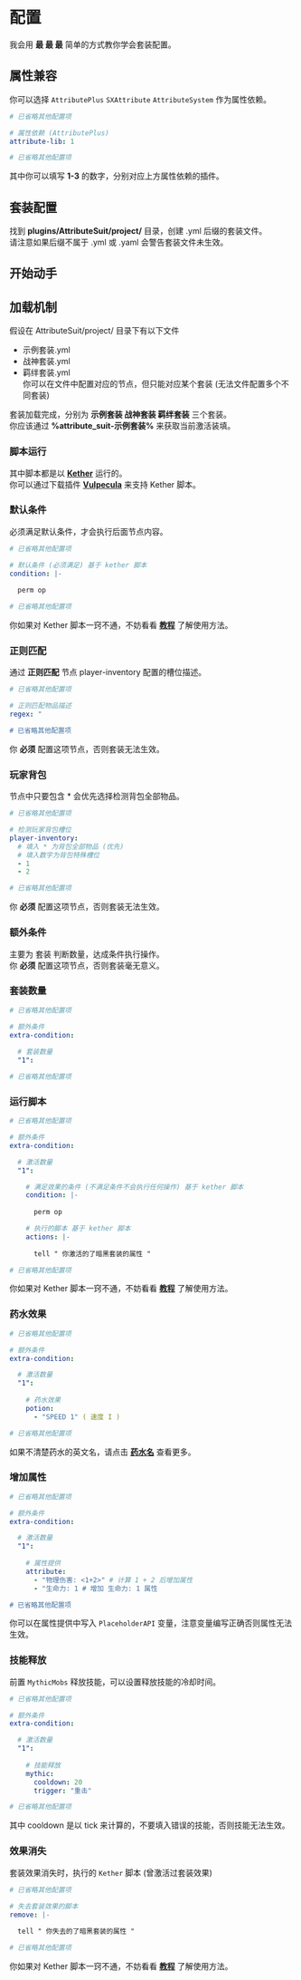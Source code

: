 # 配置

我会用 **最 最 最** 简单的方式教你学会套装配置。  

## 属性兼容

你可以选择 `AttributePlus` `SXAttribute` `AttributeSystem` 作为属性依赖。

```yaml
# 已省略其他配置项

# 属性依赖 (AttributePlus)
attribute-lib: 1

# 已省略其他配置项
```

其中你可以填写 **1-3** 的数字，分别对应上方属性依赖的插件。  

## 套装配置

找到 **plugins/AttributeSuit/project/** 目录，创建 .yml 后缀的套装文件。  
请注意如果后缀不属于 .yml 或 .yaml 会警告套装文件未生效。  

## 开始动手

## 加载机制

假设在 AttributeSuit/project/ 目录下有以下文件  
  - 示例套装.yml  
  - 战神套装.yml  
  - 羁绊套装.yml  
你可以在文件中配置对应的节点，但只能对应某个套装 (无法文件配置多个不同套装)

套装加载完成，分别为 **示例套装 战神套装 羁绊套装** 三个套装。  
你应该通过 **%attribute_suit-示例套装%** 来获取当前激活装填。  

### 脚本运行

其中脚本都是以 **[Kether](https://www.yuque.com/sacredcraft/kether)** 运行的。  
你可以通过下载插件 **[Vulpecula](https://www.mcbbs.net/thread-1413432-1-1.html)** 来支持 Kether 脚本。  

### 默认条件

必须满足默认条件，才会执行后面节点内容。  

```yaml
# 已省略其他配置项

# 默认条件 (必须满足) 基于 kether 脚本
condition: |-
  
  perm op

# 已省略其他配置项
```

你如果对 Kether 脚本一窍不通，不妨看看 **[教程](https://www.yuque.com/sacredcraft/kether)** 了解使用方法。  

### 正则匹配

通过 **正则匹配** 节点 player-inventory 配置的槽位描述。  

```yaml
# 已省略其他配置项

# 正则匹配物品描述
regex: "

# 已省略其他配置项
```

你 **必须** 配置这项节点，否则套装无法生效。  

### 玩家背包
  
节点中只要包含 * 会优先选择检测背包全部物品。  

```yaml
# 已省略其他配置项

# 检测玩家背包槽位
player-inventory:
  # 填入 * 为背包全部物品 (优先)
  # 填入数字为背包特殊槽位
  - 1
  - 2

# 已省略其他配置项
```

你 **必须** 配置这项节点，否则套装无法生效。  

### 额外条件

主要为 套装 判断数量，达成条件执行操作。  
你 **必须** 配置这项节点，否则套装毫无意义。  

### 套装数量

```yaml
# 已省略其他配置项

# 额外条件
extra-condition:
  
  # 套装数量
  "1":

# 已省略其他配置项
```

### 运行脚本

```yaml
# 已省略其他配置项

# 额外条件
extra-condition:

  # 激活数量
  "1":

    # 满足效果的条件 (不满足条件不会执行任何操作) 基于 kether 脚本
    condition: |-
      
      perm op

    # 执行的脚本 基于 kether 脚本
    actions: |-
        
      tell " 你激活的了暗黑套装的属性 "

# 已省略其他配置项
```

你如果对 Kether 脚本一窍不通，不妨看看 **[教程](https://www.yuque.com/sacredcraft/kether)** 了解使用方法。

### 药水效果

```yaml
# 已省略其他配置项

# 额外条件
extra-condition:

  # 激活数量
  "1":
    
    # 药水效果 
    potion:
      - "SPEED 1" ( 速度 I ) 

# 已省略其他配置项
```

如果不清楚药水的英文名，请点击 **[药水名](https://hub.spigotmc.org/javadocs/spigot/org/bukkit/potion/PotionType.html)** 查看更多。  

### 增加属性

```yaml
# 已省略其他配置项

# 额外条件
extra-condition:

  # 激活数量
  "1":
    
    # 属性提供 
    attribute:
      - "物理伤害: <1+2>" # 计算 1 + 2 后增加属性
      - "生命力: 1 # 增加 生命力: 1 属性

# 已省略其他配置项
```

你可以在属性提供中写入 `PlaceholderAPI` 变量，注意变量编写正确否则属性无法生效。  

### 技能释放

前置 `MythicMobs` 释放技能，可以设置释放技能的冷却时间。  

```yaml
# 已省略其他配置项

# 额外条件
extra-condition:

  # 激活数量
  "1":
    
    # 技能释放
    mythic:
      cooldown: 20
      trigger: "重击"

# 已省略其他配置项
```

其中 cooldown 是以 tick 来计算的，不要填入错误的技能，否则技能无法生效。  

### 效果消失

套装效果消失时，执行的 `Kether` 脚本 (曾激活过套装效果)

```yaml
# 已省略其他配置项
        
# 失去套装效果的脚本
remove: |-

  tell " 你失去的了暗黑套装的属性 " 

# 已省略其他配置项
```

你如果对 Kether 脚本一窍不通，不妨看看 **[教程](https://www.yuque.com/sacredcraft/kether)** 了解使用方法。  




